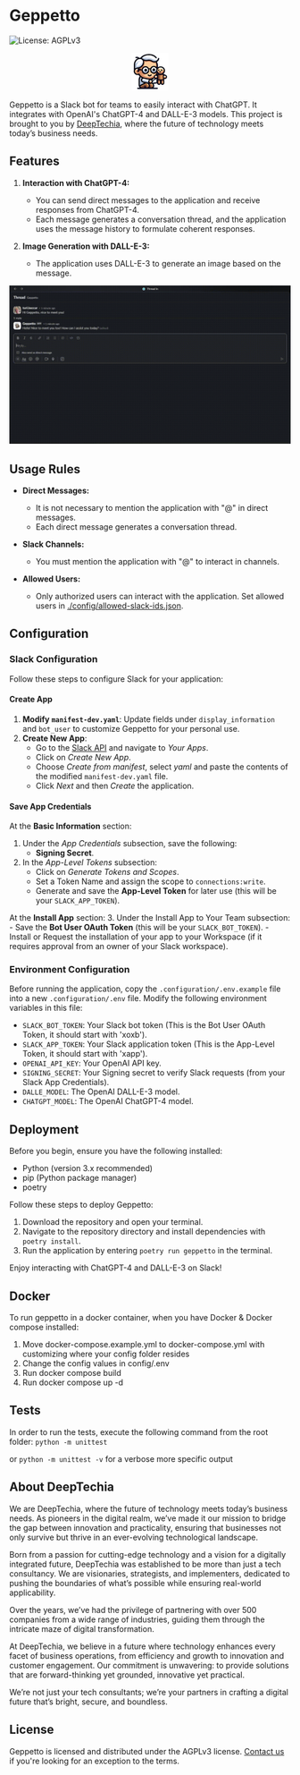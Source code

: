 # Geppetto

![License: AGPLv3](https://img.shields.io/badge/License-AGPL%20v3-blue.svg)

<p align="center">
  <img src="./assets/GeppettoMini.png" alt="Geppetto Logo"/>
</p>

Geppetto is a Slack bot for teams to easily interact with ChatGPT. It integrates with OpenAI's ChatGPT-4 and DALL-E-3 models. This project is brought to you by [DeepTechia](https://deeptechia.io/), where the future of technology meets today’s business needs.

## Features

1. **Interaction with ChatGPT-4:**
   - You can send direct messages to the application and receive responses from ChatGPT-4.
   - Each message generates a conversation thread, and the application uses the message history to formulate coherent responses.

2. **Image Generation with DALL-E-3:**
   - The application uses DALL-E-3 to generate an image based on the message.

![Geppetto](/assets/Geppetto.gif)

## Usage Rules

- **Direct Messages:**
   - It is not necessary to mention the application with "@" in direct messages.
   - Each direct message generates a conversation thread.

- **Slack Channels:**
   - You must mention the application with "@" to interact in channels.

- **Allowed Users:**
   - Only authorized users can interact with the application. Set allowed users in [./config/allowed-slack-ids.json](https://github.com/CoinFabrik/geppetto/blob/main/config/allowed-slack-ids.json).

## Configuration

### Slack Configuration

Follow these steps to configure Slack for your application:

#### Create App
1. **Modify `manifest-dev.yaml`**: Update fields under `display_information` and `bot_user` to customize Geppetto for your personal use.
2. **Create New App**:
    - Go to the [Slack API](https://api.slack.com) and navigate to *Your Apps*.
    - Click on *Create New App*.
    - Choose *Create from manifest*, select *yaml* and paste the contents of the modified `manifest-dev.yaml` file.
    - Click *Next* and then *Create* the application.

#### Save App Credentials

At the **Basic Information** section:
  1. Under the *App Credentials* subsection, save the following:
     - **Signing Secret**.
  2. In the *App-Level Tokens* subsection:
     - Click on *Generate Tokens and Scopes*.
     - Set a Token Name and assign the scope to `connections:write`.
     - Generate and save the **App-Level Token** for later use (this will be your `SLACK_APP_TOKEN`).

At the **Install App** section:
  3. Under the Install App to Your Team subsection:
     - Save the **Bot User OAuth Token** (this will be your `SLACK_BOT_TOKEN`).
     - Install or Request the installation of your app to your Workspace (if it requires approval from an owner of your Slack workspace).


### Environment Configuration

Before running the application, copy the `.configuration/.env.example` file into a new `.configuration/.env` file. Modify the following environment variables in this file:

- `SLACK_BOT_TOKEN`: Your Slack bot token (This is the Bot User OAuth Token, it should start with 'xoxb').
- `SLACK_APP_TOKEN`: Your Slack application token (This is the App-Level Token, it should start with 'xapp').
- `OPENAI_API_KEY`: Your OpenAI API key.
- `SIGNING_SECRET`: Your Signing secret to verify Slack requests (from your Slack App Credentials).
- `DALLE_MODEL`: The OpenAI DALL-E-3 model.
- `CHATGPT_MODEL`: The OpenAI ChatGPT-4 model.

## Deployment

Before you begin, ensure you have the following installed:
- Python (version 3.x recommended)
- pip (Python package manager)
- poetry

Follow these steps to deploy Geppetto:

1. Download the repository and open your terminal.
2. Navigate to the repository directory and install dependencies with `poetry install`.
3. Run the application by entering `poetry run geppetto` in the terminal.

Enjoy interacting with ChatGPT-4 and DALL-E-3 on Slack!

## Docker
To run geppetto in a docker container, when you have Docker & Docker compose installed:
1. Move docker-compose.example.yml to docker-compose.yml with customizing where your config folder resides
2. Change the config values in config/.env
3. Run docker compose build
4. Run docker compose up -d

## Tests

In order to run the tests, execute the following command from the root folder:
`python -m unittest`

or `python -m unittest -v` for a verbose more specific output

## About DeepTechia

We are DeepTechia, where the future of technology meets today’s business needs. As pioneers in the digital realm, we’ve made it our mission to bridge the gap between innovation and practicality, ensuring that businesses not only survive but thrive in an ever-evolving technological landscape.

Born from a passion for cutting-edge technology and a vision for a digitally integrated future, DeepTechia was established to be more than just a tech consultancy. We are visionaries, strategists, and implementers, dedicated to pushing the boundaries of what’s possible while ensuring real-world applicability.

Over the years, we’ve had the privilege of partnering with over 500 companies from a wide range of industries, guiding them through the intricate maze of digital transformation.

At DeepTechia, we believe in a future where technology enhances every facet of business operations, from efficiency and growth to innovation and customer engagement. Our commitment is unwavering: to provide solutions that are forward-thinking yet grounded, innovative yet practical.

We’re not just your tech consultants; we’re your partners in crafting a digital future that’s bright, secure, and boundless.

## License

Geppetto is licensed and distributed under the AGPLv3 license. [Contact us](https://deeptechia.io/contact/) if you're looking for an exception to the terms.
